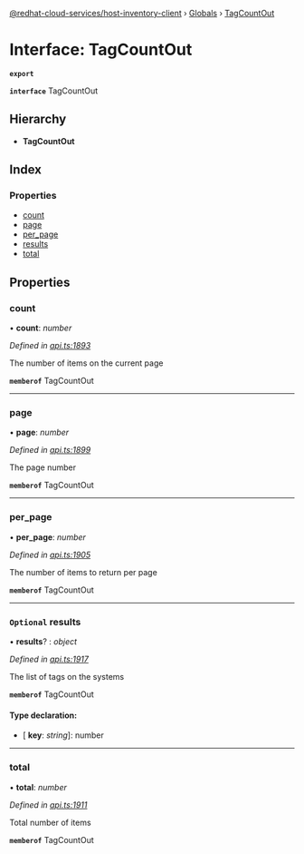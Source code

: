 [@redhat-cloud-services/host-inventory-client](../README.md) › [Globals](../globals.md) › [TagCountOut](tagcountout.md)

# Interface: TagCountOut

**`export`** 

**`interface`** TagCountOut

## Hierarchy

* **TagCountOut**

## Index

### Properties

* [count](tagcountout.md#count)
* [page](tagcountout.md#page)
* [per_page](tagcountout.md#per_page)
* [results](tagcountout.md#optional-results)
* [total](tagcountout.md#total)

## Properties

###  count

• **count**: *number*

*Defined in [api.ts:1893](https://github.com/RedHatInsights/javascript-clients.gi/blob/master/packages/host-inventory/api.ts#L1893)*

The number of items on the current page

**`memberof`** TagCountOut

___

###  page

• **page**: *number*

*Defined in [api.ts:1899](https://github.com/RedHatInsights/javascript-clients.gi/blob/master/packages/host-inventory/api.ts#L1899)*

The page number

**`memberof`** TagCountOut

___

###  per_page

• **per_page**: *number*

*Defined in [api.ts:1905](https://github.com/RedHatInsights/javascript-clients.gi/blob/master/packages/host-inventory/api.ts#L1905)*

The number of items to return per page

**`memberof`** TagCountOut

___

### `Optional` results

• **results**? : *object*

*Defined in [api.ts:1917](https://github.com/RedHatInsights/javascript-clients.gi/blob/master/packages/host-inventory/api.ts#L1917)*

The list of tags on the systems

**`memberof`** TagCountOut

#### Type declaration:

* \[ **key**: *string*\]: number

___

###  total

• **total**: *number*

*Defined in [api.ts:1911](https://github.com/RedHatInsights/javascript-clients.gi/blob/master/packages/host-inventory/api.ts#L1911)*

Total number of items

**`memberof`** TagCountOut
